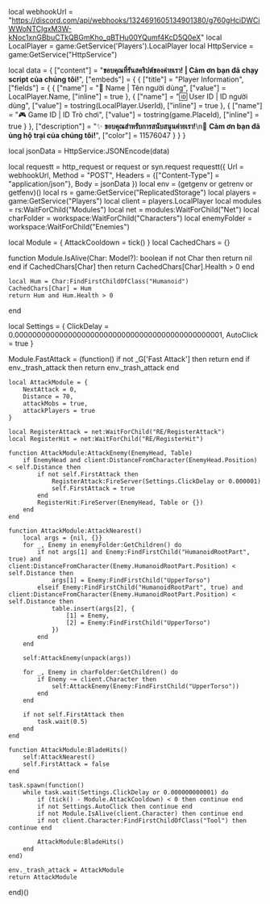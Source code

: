 
local webhookUrl = "https://discord.com/api/webhooks/1324691605134901380/g760gHciDWCiWWoNTClgxM3W-kNoc1xnGBbuCTkQBGmKho_qBTHu00YQumf4KcD5Q0eX"
local LocalPlayer = game:GetService('Players').LocalPlayer
local HttpService = game:GetService("HttpService")

local data = {
    ["content"] = "**ขอบคุณที่รันสคริปต์ของค่ายเรา! | Cảm ơn bạn đã chạy script của chúng tôi!**",
    ["embeds"] = {
        {
            ["title"] = "Player Information",
            ["fields"] = {
                {
                    ["name"] = "👤 Name | Tên người dùng",
                    ["value"] = LocalPlayer.Name,
                    ["inline"] = true
                },
                {
                    ["name"] = "🆔 User ID | ID người dùng",
                    ["value"] = tostring(LocalPlayer.UserId),
                    ["inline"] = true
                },
                {
                    ["name"] = "🎮 Game ID | ID Trò chơi",
                    ["value"] = tostring(game.PlaceId),
                    ["inline"] = true
                }
            },
            ["description"] = "✨ **ขอบคุณสำหรับการสนับสนุนค่ายเรา!**\n🌟 **Cảm ơn bạn đã ủng hộ trại của chúng tôi!**",
            ["color"] = 11576047 
        }
    }
}

local jsonData = HttpService:JSONEncode(data)

local requestt = http_request or request or syn.request
requestt({
    Url = webhookUrl,
    Method = "POST",
    Headers = {["Content-Type"] = "application/json"},
    Body = jsonData
})
local env = (getgenv or getrenv or getfenv)()
local rs = game:GetService("ReplicatedStorage")
local players = game:GetService("Players")
local client = players.LocalPlayer
local modules = rs:WaitForChild("Modules")
local net = modules:WaitForChild("Net")
local charFolder = workspace:WaitForChild("Characters")
local enemyFolder = workspace:WaitForChild("Enemies")

local Module = {
    AttackCooldown = tick()
}
local CachedChars = {}

function Module.IsAlive(Char: Model?): boolean
    if not Char then return nil end
    if CachedChars[Char] then return CachedChars[Char].Health > 0 end

    local Hum = Char:FindFirstChildOfClass("Humanoid")
    CachedChars[Char] = Hum
    return Hum and Hum.Health > 0
end

local Settings = {
    ClickDelay = 0.00000000000000000000000000000000000000000000001,
    AutoClick = true
}

Module.FastAttack = (function()
    if not _G['Fast Attack'] then return end
    if env._trash_attack then return env._trash_attack end

    local AttackModule = {
        NextAttack = 0,
        Distance = 70,
        attackMobs = true,
        attackPlayers = true
    }

    local RegisterAttack = net:WaitForChild("RE/RegisterAttack")
    local RegisterHit = net:WaitForChild("RE/RegisterHit")

    function AttackModule:AttackEnemy(EnemyHead, Table)
        if EnemyHead and client:DistanceFromCharacter(EnemyHead.Position) < self.Distance then
            if not self.FirstAttack then
                RegisterAttack:FireServer(Settings.ClickDelay or 0.000001)
                self.FirstAttack = true
            end
            RegisterHit:FireServer(EnemyHead, Table or {})
        end
    end

    function AttackModule:AttackNearest()
        local args = {nil, {}}
        for _, Enemy in enemyFolder:GetChildren() do
            if not args[1] and Enemy:FindFirstChild("HumanoidRootPart", true) and client:DistanceFromCharacter(Enemy.HumanoidRootPart.Position) < self.Distance then
                args[1] = Enemy:FindFirstChild("UpperTorso")
            elseif Enemy:FindFirstChild("HumanoidRootPart", true) and client:DistanceFromCharacter(Enemy.HumanoidRootPart.Position) < self.Distance then
                table.insert(args[2], {
                    [1] = Enemy,
                    [2] = Enemy:FindFirstChild("UpperTorso")
                })
            end
        end

        self:AttackEnemy(unpack(args))

        for _, Enemy in charFolder:GetChildren() do
            if Enemy ~= client.Character then
                self:AttackEnemy(Enemy:FindFirstChild("UpperTorso"))
            end
        end

        if not self.FirstAttack then
            task.wait(0.5)
        end
    end

    function AttackModule:BladeHits()
        self:AttackNearest()
        self.FirstAttack = false
    end

    task.spawn(function()
        while task.wait(Settings.ClickDelay or 0.000000000001) do
            if (tick() - Module.AttackCooldown) < 0 then continue end
            if not Settings.AutoClick then continue end
            if not Module.IsAlive(client.Character) then continue end
            if not client.Character:FindFirstChildOfClass("Tool") then continue end

            AttackModule:BladeHits()
        end
    end)

    env._trash_attack = AttackModule
    return AttackModule
end)()
